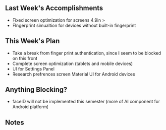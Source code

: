 ## Last Week's Accomplishments

- Fixed screen optimization for screens 4.9in >
- FIngerprint simualtion for devices without built-in fingerprint

## This Week's Plan

- Take a break from finger print authentication, since I seem to be blocked on this front
- Complete screen optimization (tablets and mobile devices)
- UI for Settings Panel
- Research prefrences screen Material UI for Android devices

## Anything Blocking?

- faceID will not be implemented this semester (more of AI component  for Android platform)

## Notes
